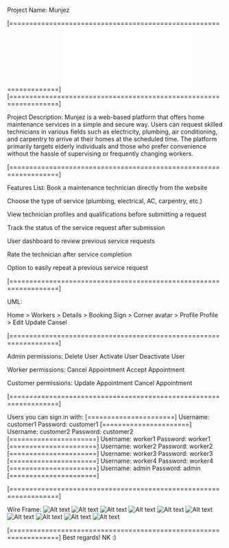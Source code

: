 Project Name:
Munjez

[==================================================================]
![Alt text](story.txt)
[==================================================================]

Project Description:
Munjez is a web-based platform that offers home maintenance services in a simple and secure way. Users can request skilled technicians in various fields such as electricity, plumbing, air conditioning, and carpentry to arrive at their homes at the scheduled time. The platform primarily targets elderly individuals and those who prefer convenience without the hassle of supervising or frequently changing workers.

[==================================================================]

Features List:
Book a maintenance technician directly from the website

Choose the type of service (plumbing, electrical, AC, carpentry, etc.)

View technician profiles and qualifications before submitting a request

Track the status of the service request after submission

User dashboard to review previous service requests

Rate the technician after service completion

Option to easily repeat a previous service request

[==================================================================]

UML:

Home > Workers > Details > Booking
Sign > Corner avatar > Profile
Profile > Edit Update Cansel

[==================================================================]

Admin permissions:
    Delete User
    Activate User
    Deactivate User

Worker permissions:
    Cancel Appointment
    Accept Appointment

Customer permissions:
    Update Appointment
    Cancel Appointment

[==================================================================]

Users you can sign in with:
[======================]
    Username: customer1
    Password: customer1
[======================]
    Username: customer2
    Password: customer2
[======================]
    Username: worker1
    Password: worker1
[======================]
    Username: worker2
    Password: worker2
[======================]
    Username: worker3
    Password: worker3
[======================]
    Username: worker4
    Password: worker4
[======================]
    Username: admin
    Password: admin
[======================]

[==================================================================]

Wire Frame:
![Alt text](Wireframe/About-Page.png)
![Alt text](Wireframe/Admin-Page.png)
![Alt text](Wireframe/Contact-Page.png)
![Alt text](Wireframe/Details-Page.png)
![Alt text](Wireframe/Header-Page.png)
![Alt text](Wireframe/Home-Page.png)
![Alt text](Wireframe/Login-Page.png)
![Alt text](Wireframe/Profile-Page.png)
![Alt text](Wireframe/Sign-Page.png)
![Alt text](Wireframe/Workers-Page.png)

[==================================================================]
Best regards! NK :)
